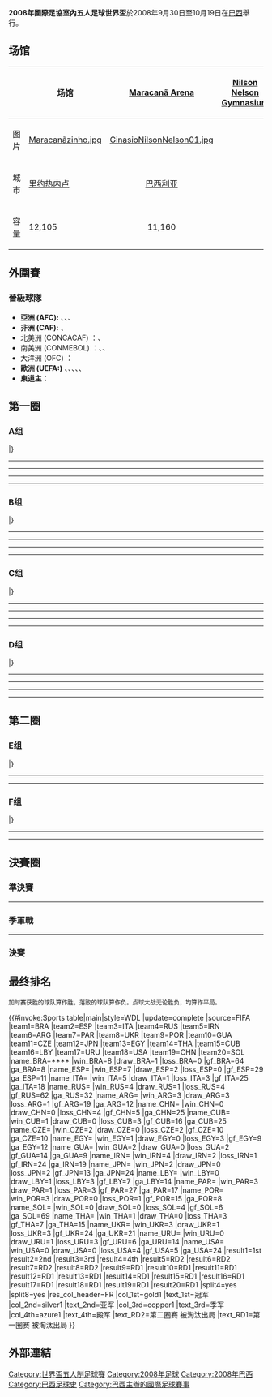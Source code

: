 **2008年國際足協室內五人足球世界盃**於2008年9月30日至10月19日在[巴西](../Page/巴西.md "wikilink")舉行。

## 场馆

<table>
<thead>
<tr class="header">
<th></th>
<th><p>场馆</p></th>
<th style="text-align: center;"><p><a href="https://zh.wikipedia.org/wiki/Ginásio_do_Maracanãzinho" title="wikilink">Maracanã Arena</a></p></th>
<th style="text-align: center;"><p><a href="https://zh.wikipedia.org/wiki/Nilson_Nelson_Gymnasium" title="wikilink">Nilson Nelson Gymnasium</a></p></th>
</tr>
</thead>
<tbody>
<tr class="odd">
<td><p>图片</p></td>
<td><p><a href="https://zh.wikipedia.org/wiki/File:Maracanãzinho.jpg" title="fig:Maracanãzinho.jpg">Maracanãzinho.jpg</a></p></td>
<td style="text-align: center;"><p><a href="https://zh.wikipedia.org/wiki/File:GinasioNilsonNelson01.jpg" title="fig:GinasioNilsonNelson01.jpg">GinasioNilsonNelson01.jpg</a></p></td>
<td style="text-align: center;"></td>
</tr>
<tr class="even">
<td><p>城市</p></td>
<td><p><a href="../Page/里约热内卢.md" title="wikilink">里约热内卢</a></p></td>
<td style="text-align: center;"><p><a href="../Page/巴西利亚.md" title="wikilink">巴西利亚</a></p></td>
<td style="text-align: center;"></td>
</tr>
<tr class="odd">
<td><p>容量</p></td>
<td><p>12,105</p></td>
<td style="text-align: center;"><p>11,160</p></td>
<td style="text-align: center;"></td>
</tr>
</tbody>
</table>

## 外圍賽

### 晉級球隊

  - **亞洲 (AFC):** 、、、
  - **非洲 (CAF):** 、
  - 北美洲 (CONCACAF) ：、
  - 南美洲 (CONMEBOL) ：、、
  - 大洋洲 (OFC) ：
  - **歐洲 (UEFA:)** 、、、、、
  - **東道主：**

## 第一圈

### A组

|}

-----

-----

-----

-----

### B组

|}

-----

-----

-----

-----

### C组

|}

-----

-----

-----

-----

### D组

|}

-----

-----

-----

-----

## 第二圈

### E组

|}

-----

-----

### F组

|}

-----

-----

## 決賽圈

### 準決賽

-----

### 季軍戰

-----

### 決賽

## 最终排名

<small>加时赛获胜的球队算作胜，落败的球队算作负。点球大战无论胜负，均算作平局。</small>

{{\#invoke:Sports table|main|style=WDL |update=complete |source=FIFA |team1=BRA |team2=ESP |team3=ITA |team4=RUS |team5=IRN |team6=ARG |team7=PAR |team8=UKR |team9=POR |team10=GUA |team11=CZE |team12=JPN |team13=EGY |team14=THA |team15=CUB |team16=LBY |team17=URU |team18=USA |team19=CHN |team20=SOL |name_BRA=**** |win_BRA=8 |draw_BRA=1 |loss_BRA=0 |gf_BRA=64 |ga_BRA=8 |name_ESP= |win_ESP=7 |draw_ESP=2 |loss_ESP=0 |gf_ESP=29 |ga_ESP=11 |name_ITA= |win_ITA=5 |draw_ITA=1 |loss_ITA=3 |gf_ITA=25 |ga_ITA=18 |name_RUS= |win_RUS=4 |draw_RUS=1 |loss_RUS=4 |gf_RUS=62 |ga_RUS=32 |name_ARG= |win_ARG=3 |draw_ARG=3 |loss_ARG=1 |gf_ARG=19 |ga_ARG=12 |name_CHN= |win_CHN=0 |draw_CHN=0 |loss_CHN=4 |gf_CHN=5 |ga_CHN=25 |name_CUB= |win_CUB=1 |draw_CUB=0 |loss_CUB=3 |gf_CUB=16 |ga_CUB=25 |name_CZE= |win_CZE=2 |draw_CZE=0 |loss_CZE=2 |gf_CZE=10 |ga_CZE=10 |name_EGY= |win_EGY=1 |draw_EGY=0 |loss_EGY=3 |gf_EGY=9 |ga_EGY=12 |name_GUA= |win_GUA=2 |draw_GUA=0 |loss_GUA=2 |gf_GUA=14 |ga_GUA=9 |name_IRN= |win_IRN=4 |draw_IRN=2 |loss_IRN=1 |gf_IRN=24 |ga_IRN=19 |name_JPN= |win_JPN=2 |draw_JPN=0 |loss_JPN=2 |gf_JPN=13 |ga_JPN=24 |name_LBY= |win_LBY=0 |draw_LBY=1 |loss_LBY=3 |gf_LBY=7 |ga_LBY=14 |name_PAR= |win_PAR=3 |draw_PAR=1 |loss_PAR=3 |gf_PAR=27 |ga_PAR=17 |name_POR= |win_POR=3 |draw_POR=0 |loss_POR=1 |gf_POR=15 |ga_POR=8 |name_SOL= |win_SOL=0 |draw_SOL=0 |loss_SOL=4 |gf_SOL=6 |ga_SOL=69 |name_THA= |win_THA=1 |draw_THA=0 |loss_THA=3 |gf_THA=7 |ga_THA=15 |name_UKR= |win_UKR=3 |draw_UKR=1 |loss_UKR=3 |gf_UKR=24 |ga_UKR=21 |name_URU= |win_URU=0 |draw_URU=1 |loss_URU=3 |gf_URU=6 |ga_URU=14 |name_USA= |win_USA=0 |draw_USA=0 |loss_USA=4 |gf_USA=5 |ga_USA=24 |result1=1st |result2=2nd |result3=3rd |result4=4th |result5=RD2 |result6=RD2 |result7=RD2 |result8=RD2 |result9=RD1 |result10=RD1 |result11=RD1 |result12=RD1 |result13=RD1 |result14=RD1 |result15=RD1 |result16=RD1 |result17=RD1 |result18=RD1 |result19=RD1 |result20=RD1 |split4=yes |split8=yes |res_col_header=FR |col_1st=gold1 |text_1st=冠军 |col_2nd=silver1 |text_2nd=亚军 |col_3rd=copper1 |text_3rd=季军 |col_4th=azure1 |text_4th=殿军 |text_RD2=第二圈賽
被淘汰出局 |text_RD1=第一圈赛
被淘汰出局 }}

## 外部連結

[Category:世界盃五人制足球賽](https://zh.wikipedia.org/wiki/Category:世界盃五人制足球賽 "wikilink") [Category:2008年足球](https://zh.wikipedia.org/wiki/Category:2008年足球 "wikilink") [Category:2008年巴西](https://zh.wikipedia.org/wiki/Category:2008年巴西 "wikilink") [Category:巴西足球史](https://zh.wikipedia.org/wiki/Category:巴西足球史 "wikilink") [Category:巴西主辦的國際足球賽事](https://zh.wikipedia.org/wiki/Category:巴西主辦的國際足球賽事 "wikilink")